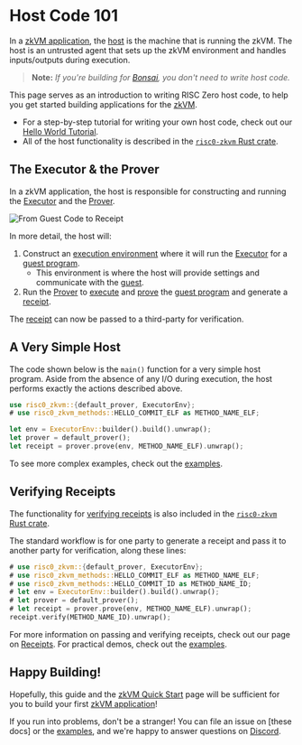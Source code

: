 # Host Code 101

In a [zkVM application][zkVM], the [host] is the machine that is running the zkVM. The
host is an untrusted agent that sets up the zkVM environment and handles
inputs/outputs during execution.

> **Note:** _If you're building for [Bonsai], you don't need to write host code._

This page serves as an introduction to writing RISC Zero host code, to help you
get started building applications for the [zkVM].

- For a step-by-step tutorial for writing your own host code, check out our
  [Hello World Tutorial][tutorial].
- All of the host functionality is described in the [`risc0-zkvm` Rust
  crate][risc0-zkvm].

## The Executor & the Prover

In a zkVM application, the host is responsible for constructing and running the
[Executor] and the [Prover].

![From Guest Code to Receipt](/diagrams/from-rust-to-receipt.png)

In more detail, the host will:

1. Construct an [execution environment][executor-env] where it will run the
   [Executor] for a [guest program].
   - This environment is where the host will provide settings and communicate
     with the [guest].
2. Run the [Prover] to [execute] and [prove] the [guest program] and generate a
   [receipt].

The [receipt] can now be passed to a third-party for verification.

## A Very Simple Host

The code shown below is the `main()` function for a very simple host program.
Aside from the absence of any I/O during execution, the host performs exactly
the actions described above.

```rust
use risc0_zkvm::{default_prover, ExecutorEnv};
# use risc0_zkvm_methods::HELLO_COMMIT_ELF as METHOD_NAME_ELF;

let env = ExecutorEnv::builder().build().unwrap();
let prover = default_prover();
let receipt = prover.prove(env, METHOD_NAME_ELF).unwrap();
```

To see more complex examples, check out the [examples].

## Verifying Receipts

The functionality for [verifying receipts][receipt-verify] is also included in
the [`risc0-zkvm` Rust crate][risc0-zkvm].

The standard workflow is for one party to generate a receipt and pass it to
another party for verification, along these lines:

```rust
# use risc0_zkvm::{default_prover, ExecutorEnv};
# use risc0_zkvm_methods::HELLO_COMMIT_ELF as METHOD_NAME_ELF;
# use risc0_zkvm_methods::HELLO_COMMIT_ID as METHOD_NAME_ID;
# let env = ExecutorEnv::builder().build().unwrap();
# let prover = default_prover();
# let receipt = prover.prove(env, METHOD_NAME_ELF).unwrap();
receipt.verify(METHOD_NAME_ID).unwrap();
```

For more information on passing and verifying receipts, check out our page on
[Receipts]. For practical demos, check out the [examples].

## Happy Building!

Hopefully, this guide and the [zkVM Quick Start][quickstart] page will be sufficient for you
to build your first [zkVM application][zkVM]!

If you run into problems, don't be a stranger! You can file an issue on [these
docs] or the [examples], and we're happy to answer questions on [Discord].

[Bonsai]: ../../bonsai/bonsai-overview.md
[Discord]: https://discord.gg/risczero
[examples]: ../examples.md
[execute]: /terminology#execute
[executor]: /terminology#executor
[executor-env]: https://docs.rs/risc0-zkvm/*/risc0_zkvm/struct.ExecutorEnv.html
[guest]: /terminology#guest
[guest program]: /terminology#guest-program
[host]: /terminology#host
[journal]: /terminology#journal
[JSON]: https://github.com/risc0/risc0/blob/main/examples/json/src/main.rs
[method]: /terminology#method
[prove]: /terminology#prove
[Prover]: /terminology#prover
[quickstart]: ../quickstart.md
[receipt]: /terminology#receipt
[Receipts]: ./receipts.md
[receipt-verify]: https://docs.rs/risc0-zkvm/*/risc0_zkvm/struct.Receipt.html#method.verify
[risc0-zkvm]: https://docs.rs/risc0-zkvm
[tutorial]: ../tutorials/hello-world.md
[verifies]: /terminology#verify
[zkVM]: ../zkvm_overview.md
